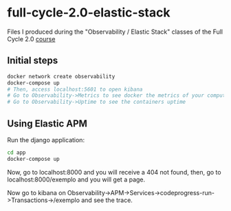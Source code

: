 # full-cycle-2.0-elastic-stack

Files I produced during the "Observability / Elastic Stack" classes of the Full Cycle 2.0 [course](https://drive.google.com/file/d/1MdN-qK_8Pfg6YI3TSfSa5_2-FHmqGxEP/view?usp=sharing)

## Initial steps

```sh
docker network create observability
docker-compose up
# Then, access localhost:5601 to open kibana
# Go to Observability->Metrics to see docker the metrics of your computer
# Go to Observability->Uptime to see the containers uptime
```

## Using Elastic APM

Run the django application:

```sh
cd app
docker-compose up
```

Now, go to localhost:8000 and you will receive a 404 not found, then, go to localhost:8000/exemplo and you will get a page.

Now go to kibana on Observability->APM->Services->codeprogress-run->Transactions->/exemplo and see the trace.
